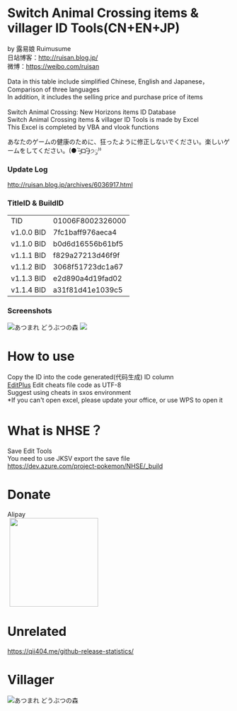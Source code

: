 # Switch Animal Crossing items & villager ID Tools(CN+EN+JP)
by 露易娘 Ruimusume</br>
日站博客：http://ruisan.blog.jp/</br>
微博：https://weibo.com/ruisan</br>

Data in this table include simplified Chinese, English and Japanese，Comparison of three languages</br>
In addition, it includes the selling price and purchase price of items</br>
</br>
Switch Animal Crossing: New Horizons items ID Database<br>
Switch Animal Crossing items & villager ID Tools is made by Excel<br>
This Excel is completed by VBA and vlook functions

あなたのゲームの健康のために、狂ったように修正しないでください。楽しいゲームをしてください。(● ˃̶͈̀ロ˂̶͈́)੭ꠥ⁾⁾

### Update Log
http://ruisan.blog.jp/archives/6036917.html

### TitleID & BuildID
  <table>
    <tr>
      <td>TID</td>
      <td>01006F8002326000</td>
    </tr>
    <tr>
      <td>v1.0.0 BID</td>
      <td>7fc1baff976aeca4</td>
    </tr>
    <tr>
      <td>v1.1.0 BID</td>
      <td>b0d6d16556b61bf5</td>
    </tr>
    <tr>
      <td>v1.1.1 BID</td>
      <td>f829a27213d46f9f</td>
    </tr>
    <tr>
      <td>v1.1.2 BID</td>
      <td>3068f51723dc1a67</td>
    </tr>
    <tr>
      <td>v1.1.3 BID</td>
      <td>e2d890a4d19fad02</td>
    </tr>
      <tr>
      <td>v1.1.4 BID</td>
      <td>a31f81d41e1039c5</td>
    </tr>
  </table>

### Screenshots
<img src="https://i.imgur.com/X5Qoddd.jpg" alt="あつまれ どうぶつの森">
<img src="https://i.imgur.com/zOsDgUU.png">

# How to use
Copy the ID into the code generated(代码生成) ID column<br>
<a href="https://www.editplus.com/">EditPlus</a> Edit cheats file code as UTF-8<br>
Suggest using cheats in sxos environment<br>
*If you can't open excel, please update your office, or use WPS to open it<br>

# What is NHSE？
Save Edit Tools<br>
You need to use JKSV export the save file<br>
https://dev.azure.com/project-pokemon/NHSE/_build

# Donate
Alipay</br>
<img  class="pict" hspace="5" border="0" height="200" width="200" src="https://livedoor.blogimg.jp/ruimusume/imgs/5/8/585cc192.jpg"></br>

# Unrelated
https://qii404.me/github-release-statistics/

# Villager
<img src="https://i.imgur.com/vjm7Do6.jpg" alt="あつまれ どうぶつの森">
